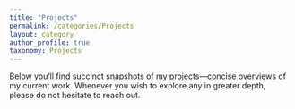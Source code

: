 ```yaml
---
title: "Projects"
permalink: /categories/Projects
layout: category
author_profile: true
taxonomy: Projects
---
```


Below you’ll find succinct snapshots of my projects—concise overviews of my current work. Whenever you wish to explore any in greater depth, please do not hesitate to reach out.